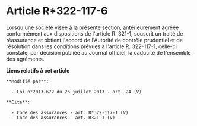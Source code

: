 # Article R*322-117-6

Lorsqu'une société visée à la présente section, antérieurement agréée conformément aux dispositions de l'article R. 321-1,
souscrit un traité de réassurance et obtient l'accord de l'Autorité de contrôle prudentiel et de résolution dans les
conditions prévues à l'article R. 322-117-1, celle-ci constate, par décision publiée au Journal officiel, la caducité de
l'ensemble des agréments.

**Liens relatifs à cet article**

	**Modifié par**:

	  - Loi n°2013-672 du 26 juillet 2013 - art. 24 (V)

	**Cite**:

	  - Code des assurances - art. R*322-117-1 (V)
	  - Code des assurances - art. R321-1 (V)
